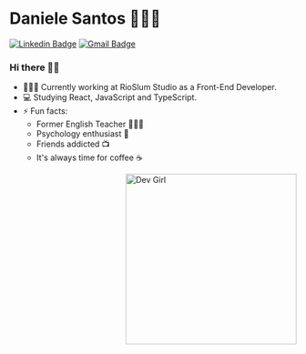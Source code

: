 # Daniele Santos 👩🏻‍💻
[![Linkedin Badge](https://img.shields.io/badge/-LinkedIn-blue?style=flat-square&logo=Linkedin&logoColor=white&link=https://www.linkedin.com/in/alexandre-monteiro-9a03371a5/)](https://www.linkedin.com/in/danielejsantos/)
[![Gmail Badge](https://img.shields.io/badge/-Gmail-c14438?style=flat-square&logo=Gmail&logoColor=white&link=mailto:danijovina@gmail.com)](mailto:danijovina@gmail.com)

### Hi there 👋🏻

- 👩🏻‍💻 Currently working at RioSlum Studio as a Front-End Developer.
- 💻 Studying React, JavaScript and TypeScript.
- ⚡ Fun facts:
  - Former English Teacher 👩🏻‍🏫
  - Psychology enthusiast 🧠
  - Friends addicted 📺
  - It's always time for coffee ☕
  
 <img align="right" width="300" height="300" src="https://www.adaptivitypro.com/wp-content/themes/apro/assets/img/girlGraphic.png?v=23" alt="Dev Girl" />
